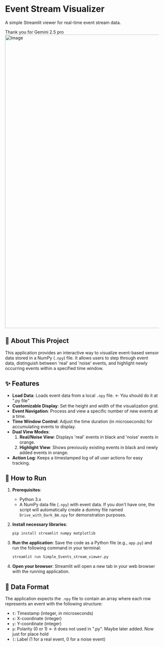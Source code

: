 # Event Stream Visualizer

A simple Streamlit viewer for real-time event stream data.

Thank you for Gemini 2.5 pro
<img width="1901" height="961" alt="Image" src="https://github.com/user-attachments/assets/9ee48cbc-8c40-4109-897e-6cc4f76f6c2b" />

## 🌟 About This Project

This application provides an interactive way to visualize event-based sensor data stored in a NumPy (`.npy`) file. It allows users to step through event data, distinguish between 'real' and 'noise' events, and highlight newly occurring events within a specified time window.

## ✨ Features

-   **Load Data**: Loads event data from a local `.npy` file. <- You should do it at ".py file"
-   **Customizable Display**: Set the height and width of the visualization grid.
-   **Event Navigation**: Process and view a specific number of new events at a time.
-   **Time Window Control**: Adjust the time duration (in microseconds) for accumulating events to display.
-   **Dual View Modes**:
    1.  **Real/Noise View**: Displays 'real' events in black and 'noise' events in orange.
    2.  **Highlight View**: Shows previously existing events in black and newly added events in orange.
-   **Action Log**: Keeps a timestamped log of all user actions for easy tracking.

## 🚀 How to Run

1.  **Prerequisites**:
    * Python 3.x
    * A NumPy data file (`.npy`) with event data. If you don't have one, the script will automatically create a dummy file named `Drive_with_Dark_BA.npy` for demonstration purposes.

2.  **Install necessary libraries**:
    ```bash
    pip install streamlit numpy matplotlib
    ```

3.  **Run the application**:
    Save the code as a Python file (e.g., `app.py`) and run the following command in your terminal:
    ```bash
    streamlit run Simple_Events_stream_viewer.py
    ```

4.  **Open your browser**:
    Streamlit will open a new tab in your web browser with the running application.

## 📁 Data Format

The application expects the `.npy` file to contain an array where each row represents an event with the following structure:

-   `t`: Timestamp (integer, in microseconds)
-   `x`: X-coordinate (integer)
-   `y`: Y-coordinate (integer)
-   `p`: Polarity (0 or 1) <- it does not used in ".py". Maybe later added. Now just for place hold
-   `l`: Label (1 for a real event, 0 for a noise event)
